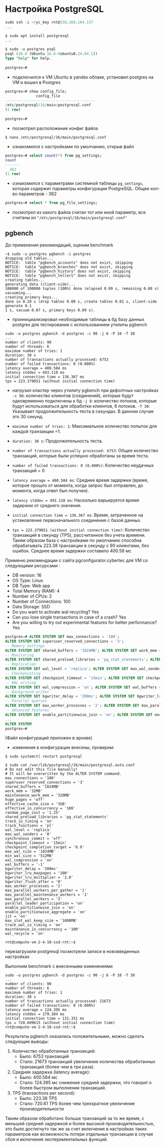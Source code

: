 # Настройка PostgreSQL 

```sql
sudo ssh -i ~/yc_key rnt@158.160.164.137
...

$ sudo apt install postgresql
...

$ sudo -u postgres psql  
psql (16.6 (Ubuntu 16.6-0ubuntu0.24.04.1))  
Type "help" for help.  
  
postgres=#
```
- подключился к VM Ubuntu в yandex облаке,  установил postgres на VM  и вошел в Postgres

```sql
postgres=# show config_file;  
              config_file                  
-----------------------------------------  
/etc/postgresql/16/main/postgresql.conf  
(1 row)  
  
postgres=#
```
- посмотрел расположение конфиг файла

```shell
$ nano /etc/postgresql/16/main/postgresql.conf
```
- ознакомился с настройками по умолчанию, открыв файл

```sql
postgres=# select count(*) from pg_settings;  
count    
-------  
  362  
(1 row)  
```
- ознакомился с параметрами системной таблицы `pg_settings`, которая содержит параметры конфигурации PostgreSQL.  Общее кол-во параметров - 362

```sql
postgres=# select * from pg_file_settings;
```
- посмотрел из какого файла считан тот или иной параметр, все считаны из `"/etc/postgresql/16/main/postgresql.conf"`

## pgbench

До применения рекомендаций, оценим benchmark 

```shell
~$ sudo -u postgres pgbench -i postgres  
dropping old tables...  
NOTICE:  table "pgbench_accounts" does not exist, skipping  
NOTICE:  table "pgbench_branches" does not exist, skipping  
NOTICE:  table "pgbench_history" does not exist, skipping  
NOTICE:  table "pgbench_tellers" does not exist, skipping  
creating tables...  
generating data (client-side)...  
100000 of 100000 tuples (100%) done (elapsed 0.09 s, remaining 0.00 s)  
vacuuming...  
creating primary keys...  
done in 0.28 s (drop tables 0.00 s, create tables 0.01 s, client-side generate 0.1  
1 s, vacuum 0.07 s, primary keys 0.09 s).
```
- проинициализировал  необходимые таблицы в бд базу данных postgres для тестирования с использованием утилиты pgbench

```shell
sudo -u postgres pgbench -d postgres -c 90 -j 6 -P 10 -T 30
...
number of clients: 90  
number of threads: 6  
maximum number of tries: 1  
duration: 30 s  
number of transactions actually processed: 6753  
number of failed transactions: 0 (0.000%)  
latency average = 400.584 ms  
latency stddev = 493.110 ms  
initial connection time = 136.367 ms  
tps = 223.379051 (without initial connection time)
```
- нагрузил кластер через утилиту pgbench при дефолтных настройках
 `-c 90`: количество клиентов (соединений), которые будут одновременно подключены к бд
 `-j 6`:  количество потоков, которые будут использоваться для обработки клиентов, 6 потоков.
 `-T 30`: Указывает продолжительность теста в секундах. В данном случае это 30 секунд.

- `maximum number of tries: 1`: Максимальное количество попыток для каждой транзакции =1.
- `duration: 30 s`: Продолжительность теста.
- `number of transactions actually processed: 6753`: Общее количество транзакций, которые были успешно обработаны за время теста.
- `number of failed transactions: 0 (0.000%)`: Количество неудачных транзакций = 0
- `latency average = 400.584 ms`: Среднее время задержки (время, которое прошло от момента, когда запрос был отправлен, до момента, когда ответ был получен).
- `latency stddev = 493.110 ms`: Насколько варьируется время задержки от среднего значения.
- `initial connection time = 136.367 ms`: Время, затраченное на установление первоначального соединения с базой данных.
- `tps = 223.379051 (without initial connection time)`: Количество транзакций в секунду (TPS), рассчитанное без учета времени.
Таким образом база с настройками по умолчанию способна обрабатывать 223.38 транзакции в секунду с 90 клиентами,  без ошибок. Среднее время задержки составило 400.58 мс

Применю рекомендации с сайта pgconfigurator.cybertec  для VM со следующими ресурсами :
- DB version: 16
- OS Type: Linux
- DB Type: Web app
- Total Memory (RAM): 4 
- Number of CPUs: 2
- Number of Connections: 100
- Data Storage: SSD
- Do you want to activate wal recycling? Yes
- Can you lose single transactions in case of a crash? Yes
- Are you willing to try out experimental features for better performance? Yes

```sql
postgres=# ALTER SYSTEM SET max_connections = '100'; 
ALTER SYSTEM SET superuser_reserved_connections = '3'; 
-- Memory Settings 
ALTER SYSTEM SET shared_buffers = '1024MB'; ALTER SYSTEM SET work_mem = '32MB'; ALTER SYSTEM SET maintenance_work_mem = '320MB'; ALTER SYSTEM SET huge_pages = 'off'; ALTER SYSTEM SET effective_cache_size = '3GB'; ALTER SYSTEM SET effective_io_concurrency = '100'; ALTER SYSTEM SET random_page_cost = '1.25'; 
-- Monitoring 
ALTER SYSTEM SET shared_preload_libraries = 'pg_stat_statements'; ALTER SYSTEM SET track_io_timing = 'on'; ALTER SYSTEM SET track_functions = 'pl'; 
-- Replication 
ALTER SYSTEM SET wal_level = 'replica'; ALTER SYSTEM SET max_wal_senders = '0'; ALTER SYSTEM SET synchronous_commit = 'off'; 
-- Checkpointing 
ALTER SYSTEM SET checkpoint_timeout = '15min'; ALTER SYSTEM SET checkpoint_completion_target = '0.9'; ALTER SYSTEM SET max_wal_size = '1024MB'; ALTER SYSTEM SET min_wal_size = '512MB'; 
-- WAL writing 
ALTER SYSTEM SET wal_compression = 'on'; ALTER SYSTEM SET wal_buffers = '-1'; 
-- Background writer 
ALTER SYSTEM SET bgwriter_delay = '200ms'; ALTER SYSTEM SET bgwriter_lru_maxpages = '100'; ALTER SYSTEM SET bgwriter_lru_multiplier = '2.0'; ALTER SYSTEM SET bgwriter_flush_after = '0'; 
-- Parallel queries 
ALTER SYSTEM SET max_worker_processes = '2'; ALTER SYSTEM SET max_parallel_workers_per_gather = '1'; ALTER SYSTEM SET max_parallel_maintenance_workers = '1'; ALTER SYSTEM SET max_parallel_workers = '2'; ALTER SYSTEM SET parallel_leader_participation = 'on'; 
-- Advanced features 
ALTER SYSTEM SET enable_partitionwise_join = 'on'; ALTER SYSTEM SET enable_partitionwise_aggregate = 'on'; ALTER SYSTEM SET jit = 'on'; ALTER SYSTEM SET max_slot_wal_keep_size = '1000MB'; ALTER SYSTEM SET track_wal_io_timing = 'on'; ALTER SYSTEM SET maintenance_io_concurrency = '100'; ALTER SYSTEM SET wal_recycle = 'on';
...
ALTER SYSTEM  
postgres=#
```
(Файл конфигураций приложен в архиве)

- изменения в конфигурации внесены, проверим:

```shell
$ sudo systemctl restart postgresql

$ sudo cat /var/lib/postgresql/16/main/postgresql.auto.conf
# Do not edit this file manually!
# It will be overwritten by the ALTER SYSTEM command.
max_connections = '100'
superuser_reserved_connections = '3'
shared_buffers = '1024MB'
work_mem = '32MB'
maintenance_work_mem = '320MB'
huge_pages = 'off'
effective_cache_size = '3GB'
effective_io_concurrency = '100'
random_page_cost = '1.25'
shared_preload_libraries = 'pg_stat_statements'
track_io_timing = 'on'
track_functions = 'pl'
wal_level = 'replica'
max_wal_senders = '0'
synchronous_commit = 'off'
checkpoint_timeout = '15min'
checkpoint_completion_target = '0.9'
max_wal_size = '1024MB'
min_wal_size = '512MB'
wal_compression = 'on'
wal_buffers = '-1'
bgwriter_delay = '200ms'
bgwriter_lru_maxpages = '100'
bgwriter_lru_multiplier = '2.0'
bgwriter_flush_after = '0'
max_worker_processes = '2'
max_parallel_workers_per_gather = '1'
max_parallel_maintenance_workers = '1'
max_parallel_workers = '2'
parallel_leader_participation = 'on'
enable_partitionwise_join = 'on'
enable_partitionwise_aggregate = 'on'
jit = 'on'
max_slot_wal_keep_size = '1000MB'
track_wal_io_timing = 'on'
maintenance_io_concurrency = '100'
wal_recycle = 'on'
  
rnt@compute-vm-2-4-10-ssd-rnt:~$
```
перезагрузили postgresql посмотрели записи в нововведенных настройках

Выполним benchmark с внесенными изменениями
```shell
sudo -u postgres pgbench -d postgres -c 90 -j 6 -P 10 -T 30
...
number of clients: 90  
number of threads: 6  
maximum number of tries: 1  
duration: 30 s  
number of transactions actually processed: 21673  
number of failed transactions: 0 (0.000%)  
latency average = 124.395 ms  
latency stddev = 179.304 ms  
initial connection time = 131.351 ms  
tps = 720.609615 (without initial connection time)  
rnt@compute-vm-2-4-10-ssd-rnt:~$
```

Результаты pgbench оказались положительными, можно сделать следующие выводы:

1. Количество обработанных транзакций:
    - Было: 6753 транзакций
    - Стало: 21673 транзакций
    увеличение количества обработанных транзакций (более чем в три раза).
2. Средняя задержка (latency average):
    - Было: 400.584 мс
    - Стало: 124.395 мс
    снижение средней задержки, что говорит о более быстром выполнении транзакций.
3. TPS (transactions per second):  
    - Было: 223.38 TPS
    - Стало: 720.61 TPS
    более чем трехкратное увеличение производительности

Таким образом обработано больше транзакций за то же время, с меньшей средней задержкой и более высокой производительностью,  это было достигнуто так же за счет включения в настройках таких параметров как возможность потери отдельных транзакции в случае сбоя и включения экспериментальных функций.